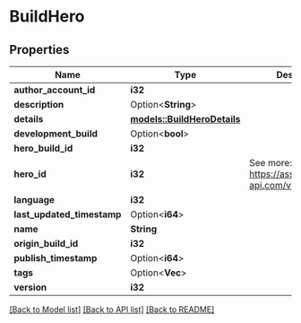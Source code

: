 # BuildHero

## Properties

Name | Type | Description | Notes
------------ | ------------- | ------------- | -------------
**author_account_id** | **i32** |  | 
**description** | Option<**String**> |  | [optional]
**details** | [**models::BuildHeroDetails**](BuildHeroDetails.md) |  | 
**development_build** | Option<**bool**> |  | [optional]
**hero_build_id** | **i32** |  | 
**hero_id** | **i32** | See more: <https://assets.deadlock-api.com/v2/heroes> | 
**language** | **i32** |  | 
**last_updated_timestamp** | Option<**i64**> |  | [optional]
**name** | **String** |  | 
**origin_build_id** | **i32** |  | 
**publish_timestamp** | Option<**i64**> |  | [optional]
**tags** | Option<**Vec<i32>**> |  | [optional]
**version** | **i32** |  | 

[[Back to Model list]](../README.md#documentation-for-models) [[Back to API list]](../README.md#documentation-for-api-endpoints) [[Back to README]](../README.md)


